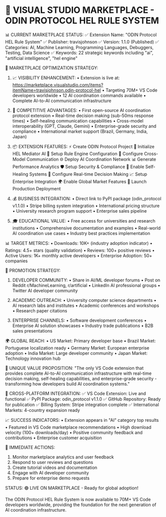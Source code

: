 🚀 VISUAL STUDIO MARKETPLACE - ODIN PROTOCOL HEL RULE SYSTEM
====================================================================

📊 CURRENT MARKETPLACE STATUS:
✅ Extension Name: "ODIN Protocol HEL Rule System"
✅ Publisher: travisjohnson
✅ Version: 1.1.0 (Published)
✅ Categories: AI, Machine Learning, Programming Languages, Debuggers, Testing, Data Science
✅ Keywords: 22 strategic keywords including "ai", "artificial intelligence", "hel engine"

🎯 MARKETPLACE OPTIMIZATION STRATEGY:

1. 📈 VISIBILITY ENHANCEMENT:
   • Extension is live at: https://marketplace.visualstudio.com/items?itemName=travisjohnson.odin-protocol-hel
   • Targeting 70M+ VS Code developers worldwide
   • 12 AI coordination commands available
   • Complete AI-to-AI communication infrastructure

2. 🌟 COMPETITIVE ADVANTAGES:
   • First open-source AI coordination protocol extension
   • Real-time decision making (sub-50ms response times)
   • Self-healing communication capabilities
   • Cross-model interoperability (GPT, Claude, Gemini)
   • Enterprise-grade security and compliance
   • International market support (Brazil, Germany, India, Japan)

3. 📦 EXTENSION FEATURES:
   ⚡ Create ODIN Protocol Project
   🧠 Initialize HEL Mediator AI
   📐 Setup Rule Engine Configuration
   🔧 Configure Cross-Model Communication
   🌐 Deploy AI Coordination Network
   📊 Generate Performance Analytics
   🛡️ Setup Security & Compliance
   🔄 Enable Self-Healing Systems
   🎯 Configure Real-time Decision Making
   📈 Setup Enterprise Integration
   🌍 Enable Global Market Features
   🚀 Launch Production Deployment

4. 💰 BUSINESS INTEGRATION:
   • Direct link to PyPI package (odin_protocol v1.1.0)
   • Stripe billing system integration
   • International pricing structure
   • University research program support
   • Enterprise sales pipeline

5. 🎓 EDUCATIONAL VALUE:
   • Free access for universities and research institutions
   • Comprehensive documentation and examples
   • Real-world AI coordination use cases
   • Industry best practices implementation

📊 TARGET METRICS:
• Downloads: 10K+ (industry adoption indicator)
• Ratings: 4.5+ stars (quality validation)
• Reviews: 100+ positive reviews
• Active Users: 1K+ monthly active developers
• Enterprise Adoption: 50+ companies

🚀 PROMOTION STRATEGY:

1. DEVELOPER COMMUNITY:
   • Share in AI/ML developer forums
   • Post on Reddit r/MachineLearning, r/artificial
   • LinkedIn AI professional groups
   • Twitter AI developer community

2. ACADEMIC OUTREACH:
   • University computer science departments
   • AI research labs and institutes
   • Academic conferences and workshops
   • Research paper citations

3. ENTERPRISE CHANNELS:
   • Software development conferences
   • Enterprise AI solution showcases
   • Industry trade publications
   • B2B sales presentations

🌍 GLOBAL REACH:
• US Market: Primary developer base
• Brazil Market: Portuguese localization ready
• Germany Market: European enterprise adoption
• India Market: Large developer community
• Japan Market: Technology innovation hub

💎 UNIQUE VALUE PROPOSITION:
"The only VS Code extension that provides complete AI-to-AI communication infrastructure with real-time decision making, self-healing capabilities, and enterprise-grade security - transforming how developers build AI coordination systems."

🔗 CROSS-PLATFORM INTEGRATION:
✅ VS Code Extension: Live and functional
✅ PyPI Package: odin_protocol v1.1.0
✅ GitHub Repository: Ready for publication
✅ Billing System: Stripe integration complete
✅ International Markets: 4-country expansion ready

📈 SUCCESS INDICATORS:
• Extension appears in "AI" category top results
• Featured in VS Code marketplace recommendations
• High download velocity (100+ downloads/day)
• Positive community feedback and contributions
• Enterprise customer acquisition

🎯 IMMEDIATE ACTIONS:
1. Monitor marketplace analytics and user feedback
2. Respond to user reviews and questions
3. Create tutorial videos and documentation
4. Engage with AI developer community
5. Prepare for enterprise demo requests

STATUS: 🟢 LIVE ON MARKETPLACE - Ready for global adoption!

The ODIN Protocol HEL Rule System is now available to 70M+ VS Code developers worldwide, providing the foundation for the next generation of AI coordination infrastructure.
